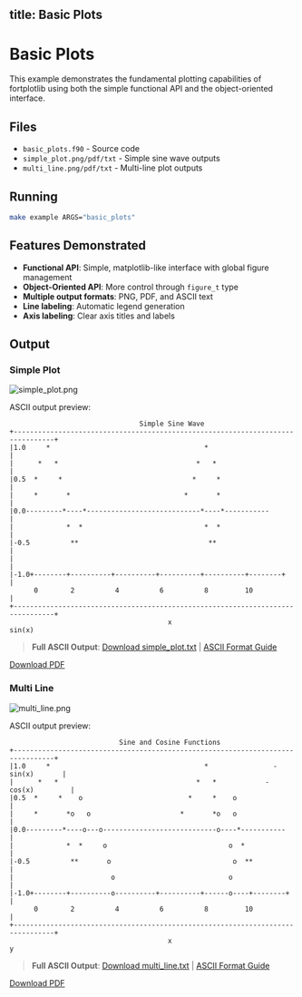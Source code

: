 title: Basic Plots
---

# Basic Plots

This example demonstrates the fundamental plotting capabilities of fortplotlib using both the simple functional API and the object-oriented interface.

## Files

- `basic_plots.f90` - Source code
- `simple_plot.png/pdf/txt` - Simple sine wave outputs
- `multi_line.png/pdf/txt` - Multi-line plot outputs

## Running

```bash
make example ARGS="basic_plots"
```

## Features Demonstrated

- **Functional API**: Simple, matplotlib-like interface with global figure management
- **Object-Oriented API**: More control through `figure_t` type
- **Multiple output formats**: PNG, PDF, and ASCII text
- **Line labeling**: Automatic legend generation
- **Axis labeling**: Clear axis titles and labels

## Output

### Simple Plot

![simple_plot.png](../../media/examples/basic_plots/simple_plot.png)

ASCII output preview:
```
                                Simple Sine Wave
+--------------------------------------------------------------------------------+
|1.0     *                                      *                               |
|      *   *                                  *   *                             |
|0.5  *     *                                *     *                            |
|     *       *                            *       *                           |
|0.0---------*----*----------------------------*----*-----------                |
|             *  *                              *  *                            |
|-0.5          **                                **                             |
|                                                                               |
|-1.0+--------+----------+----------+----------+----------+--------+           |
      0        2          4          6          8         10                   |
+--------------------------------------------------------------------------------+
                                       x
sin(x)
```

> **Full ASCII Output**: [Download simple_plot.txt](../../media/examples/basic_plots/simple_plot.txt) | [ASCII Format Guide](../ascii_output_format.md)

[Download PDF](../../media/examples/basic_plots/simple_plot.pdf)

### Multi Line

![multi_line.png](../../media/examples/basic_plots/multi_line.png)

ASCII output preview:
```
                           Sine and Cosine Functions
+--------------------------------------------------------------------------------+
|1.0     *                                      *                - sin(x)       |
|      *   *                                  *   *            - cos(x)         |
|0.5  *     *    o                          *     *    o                        |
|     *       *o   o                      *       *o   o                       |
|0.0---------*----o---o----------------------------o----*-----------            |
|             *  *     o                              o  *                      |
|-0.5          **       o                              o  **                    |
|                        o                            o                         |
|-1.0+--------+----------o----------+----------+------o----+--------+           |
      0        2          4          6          8         10                   |
+--------------------------------------------------------------------------------+
                                       x
y
```

> **Full ASCII Output**: [Download multi_line.txt](../../media/examples/basic_plots/multi_line.txt) | [ASCII Format Guide](../ascii_output_format.md)

[Download PDF](../../media/examples/basic_plots/multi_line.pdf)